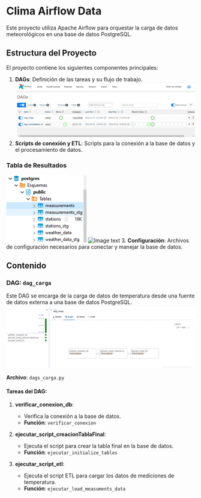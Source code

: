 # Clima Airflow Data

Este proyecto utiliza Apache Airflow para orquestar la carga de datos meteorológicos en una base de datos PostgreSQL.

## Estructura del Proyecto

El proyecto contiene los siguientes componentes principales:

1. **DAGs**: Definición de las tareas y su flujo de trabajo.
![Image text](src/DAGS.PNG)
2. **Scripts de conexión y ETL**: Scripts para la conexión a la base de datos y el procesamiento de datos.
### Tabla de Resultados
![Image text](https://raw.githubusercontent.com/agusm95/Clima_airflow_data/main/src/Conexion_postgresql.PNG)
![Image text](src/query_clima.PNG.png)
3. **Configuración**: Archivos de configuración necesarios para conectar y manejar la base de datos.

## Contenido

### DAG: `dag_carga`

Este DAG se encarga de la carga de datos de temperatura desde una fuente de datos externa a una base de datos PostgreSQL.
![Tabla de Resultados](src\dags_Carga.PNG)

**Archivo**: `dags_carga.py`

#### Tareas del DAG:

1. **verificar_conexion_db**:
   - Verifica la conexión a la base de datos.
   - **Función**: `verificar_conexion`

2. **ejecutar_script_creacionTablaFinal**:
   - Ejecuta el script para crear la tabla final en la base de datos.
   - **Función**: `ejecutar_initialize_tables`

3. **ejecutar_script_etl**:
   - Ejecuta el script ETL para cargar los datos de mediciones de temperatura.
   - **Función**: `ejecutar_load_measuments_data`